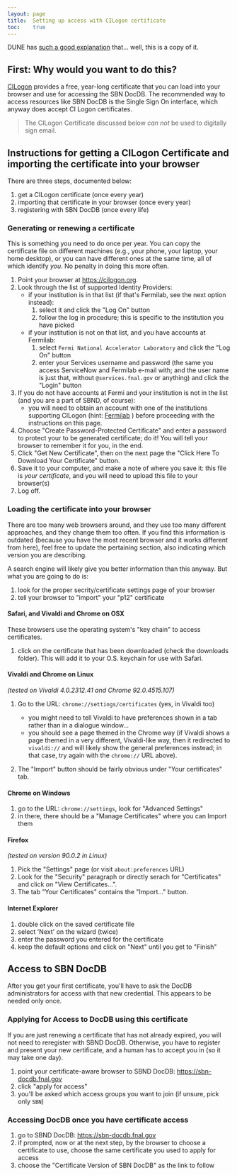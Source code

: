 ```yaml
---
layout: page
title:  Setting up access with CILogon certificate
toc:    true
---
```



DUNE has [such a good explanation](https://web.fnal.gov/project/LBNF/Documentation/SitePages/Get%20a%20CI%20Logon%20Certificate.aspx)
that... well, this is a copy of it.



First: Why would you want to do this?
--------------------------------------

[CILogon](http://cilogon.org) provides a free, year-long certificate
that you can load into your browser and use for accessing the SBN DocDB.
The recommended way to access resources like SBN DocDB is the Single Sign On
interface, which anyway does accept CI Logon certificates.

> The CILogon Certificate discussed below *can not* be used to digitally sign email.



Instructions for getting a CILogon Certificate and importing the certificate into your browser
-----------------------------------------------------------------------------------------------

There are three steps, documented below:

1.  get a CILogon certificate (once every year)
2.  importing that certificate in your browser (once every year)
3.  registering with SBN DocDB (once every life)



### Generating or renewing a certificate

This is something you need to do once per year. You can copy the
certificate file on different machines (e.g., your phone, your laptop,
your home desktop), or you can have different ones at the same time, all
of which identify *you*.
No penalty in doing this more often.

1.  Point your browser at <https://cilogon.org>.
2.  Look through the list of supported Identity Providers:
    -   if your institution is in that list (if that's Fermilab, see
        the next option instead):
        1.  select it and click the "Log On" button
        2.  follow the log in procedure; this is specific to the
            institution you have picked
    -   if your institution is not on that list, and you have accounts
        at Fermilab:
        1.  select `Fermi National Accelerator Laboratory` and click the
            "Log On" button
        2.  enter your Services username and password (the same you
            access ServiceNow and Fermilab e-mail with; and the user
            name is just that, without `@services.fnal.gov` or anything)
            and click the "Login" button
3.  If you do not have accounts at Fermi and your institution is not in
    the list (and you are a part of SBND, of course):
    -   you will need to obtain an account with one of the institutions
        supporting CILogon (hint:
        [Fermilab](https://fermi.servicenowservices.com/kb_view.do?sysparm_article=KB0013239)
        ) before proceeding with the instructions on this page.
4.  Choose "Create Password-Protected Certificate" and enter a password
    to protect your to be generated certificate; do it!
    You will tell your browser to remember it for you, in the end.
5.  Click "Get New Certificate", then on the next page
    the "Click Here To Download Your Certificate" button.
6.  Save it to your computer, and make a note of where you save it: this file
    is *your certificate*, and you will need to upload this file to your browser(s)
7.  Log off.



### Loading the certificate into your browser

There are too many web browsers around, and they use too many different
approaches, and they change them too often.
If you find this information is outdated (because you have the most
recent browser and it works different from here), feel free to update
the pertaining section, also indicating which version you are
describing.

A search engine will likely give you better information than this
anyway. But what you are going to do is:

1.  look for the proper secrity/certificate settings page of your browser
2.  tell your browser to "import" your "p12" certificate



#### Safari, and Vivaldi and Chrome on OSX

These browsers use the operating system's "key chain" to access certificates.

1.  click on the certificate that has been downloaded (check the downloads folder).
    This will add it to your O.S. keychain for use with Safari.



#### Vivaldi and Chrome on Linux

_(tested on Vivaldi 4.0.2312.41 and Chrome 92.0.4515.107)_

1. Go to the URL: `chrome://settings/certificates` (yes, in Vivaldi too)
    - you might need to tell Vivaldi to have preferences shown in a
        tab rather than in a dialogue window...
    - you should see a page themed in the Chrome way (if Vivaldi shows
      a page themed in a very different, Vivaldi-like way, then it redirected
      to `vivaldi://` and will likely show the general preferences instead;
      in that case, try again with the `chrome://` URL above).
      
2. The "Import" button should be fairly obvious under "Your certificates" tab.



#### Chrome on Windows

1.  go to the URL: `chrome://settings`, look for "Advanced Settings"
2.  in there, there should be a "Manage Certificates" where you can Import them



#### Firefox

_(tested on version 90.0.2 in Linux)_

1. Pick the "Settings" page (or visit `about:preferences` URL)
2. Look for the "Security" paragraph or directly serach for "Certificates"
  and click on "View Certificates...".
3. The tab "Your Certificates" contains the "Import..." button.


#### Internet Explorer

1.  double click on the saved certificate file
2.  select 'Next' on the wizard (twice)
3.  enter the password you entered for the certificate
4.  keep the default options and click on "Next" until you get to
    "Finish"



Access to SBN DocDB
--------------------

After you get your first certificate, you'll have to ask the DocDB
administrators for access with that new credential.
This appears to be needed only once.



### Applying for Access to DocDB using this certificate

If you are just renewing a certificate that has not already expired, you
will not need to reregister with SBND DocDB.
Otherwise, you have to register and present your new certificate, and a
human has to accept you in (so it may take one day).

1.  point your certificate-aware browser to SBND DocDB: <https://sbn-docdb.fnal.gov>
2.  click "apply for access"
3.  you'll be asked which access groups you want to join (if unsure, pick only `SBN`)



### Accessing DocDB once you have certificate access

1.  go to SBND DocDB: <https://sbn-docdb.fnal.gov>
2.  if prompted, now or at the next step, by the browser to choose a certificate
    to use, choose the same certificate you used to apply for access
3.  choose the "Certificate Version of SBN DocDB" as the link to follow

